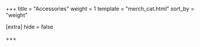 +++
title = "Accessories"
weight = 1
template = "merch_cat.html"
sort_by = "weight"

[extra]
hide = false

+++
